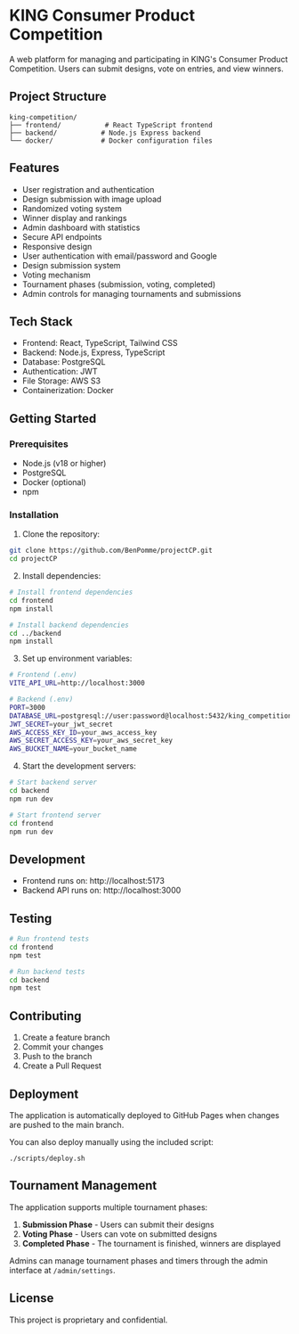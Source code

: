 # KING Consumer Product Competition

A web platform for managing and participating in KING's Consumer Product Competition. Users can submit designs, vote on entries, and view winners.

## Project Structure

```
king-competition/
├── frontend/           # React TypeScript frontend
├── backend/           # Node.js Express backend
└── docker/            # Docker configuration files
```

## Features

- User registration and authentication
- Design submission with image upload
- Randomized voting system
- Winner display and rankings
- Admin dashboard with statistics
- Secure API endpoints
- Responsive design
- User authentication with email/password and Google
- Design submission system
- Voting mechanism
- Tournament phases (submission, voting, completed)
- Admin controls for managing tournaments and submissions

## Tech Stack

- Frontend: React, TypeScript, Tailwind CSS
- Backend: Node.js, Express, TypeScript
- Database: PostgreSQL
- Authentication: JWT
- File Storage: AWS S3
- Containerization: Docker

## Getting Started

### Prerequisites

- Node.js (v18 or higher)
- PostgreSQL
- Docker (optional)
- npm

### Installation

1. Clone the repository:
```bash
git clone https://github.com/BenPomme/projectCP.git
cd projectCP
```

2. Install dependencies:
```bash
# Install frontend dependencies
cd frontend
npm install

# Install backend dependencies
cd ../backend
npm install
```

3. Set up environment variables:
```bash
# Frontend (.env)
VITE_API_URL=http://localhost:3000

# Backend (.env)
PORT=3000
DATABASE_URL=postgresql://user:password@localhost:5432/king_competition
JWT_SECRET=your_jwt_secret
AWS_ACCESS_KEY_ID=your_aws_access_key
AWS_SECRET_ACCESS_KEY=your_aws_secret_key
AWS_BUCKET_NAME=your_bucket_name
```

4. Start the development servers:
```bash
# Start backend server
cd backend
npm run dev

# Start frontend server
cd frontend
npm run dev
```

## Development

- Frontend runs on: http://localhost:5173
- Backend API runs on: http://localhost:3000

## Testing

```bash
# Run frontend tests
cd frontend
npm test

# Run backend tests
cd backend
npm test
```

## Contributing

1. Create a feature branch
2. Commit your changes
3. Push to the branch
4. Create a Pull Request

## Deployment

The application is automatically deployed to GitHub Pages when changes are pushed to the main branch.

You can also deploy manually using the included script:
```
./scripts/deploy.sh
```

## Tournament Management

The application supports multiple tournament phases:

1. **Submission Phase** - Users can submit their designs
2. **Voting Phase** - Users can vote on submitted designs
3. **Completed Phase** - The tournament is finished, winners are displayed

Admins can manage tournament phases and timers through the admin interface at `/admin/settings`.

## License

This project is proprietary and confidential. 